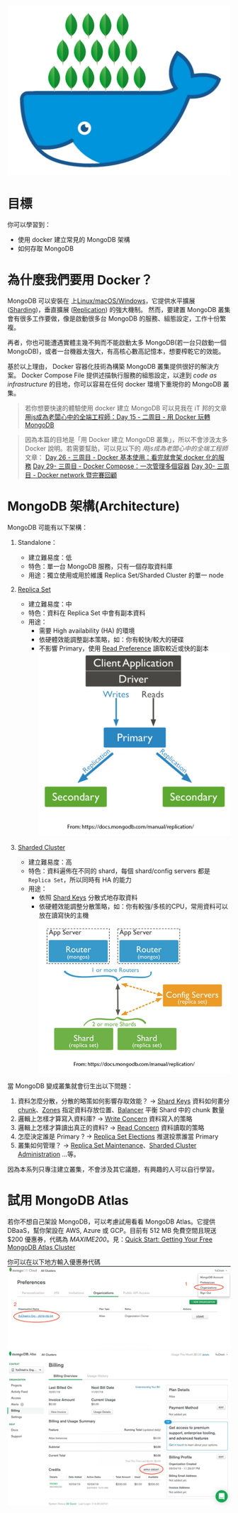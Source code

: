 ![1_rat3S9caTDTLKnbAUhBuZg.png](resources/31D0195ACF5FC781F6628B807A425DC2.png)

# 目標

你可以學習到：
* 使用 docker 建立常見的 MongoDB 架構
* 如何存取 MongoDB

# 為什麼我們要用 Docker？

MongoDB 可以安裝在  上[Linux/macOS/Windows](https://docs.mongodb.com/manual/installation/)，它提供水平擴展 ([Sharding](https://docs.mongodb.com/manual/sharding/))，垂直擴展 ([Replication](https://docs.mongodb.com/manual/replication/)) 的強大機制。 然而，要建置 MongoDB 叢集會有很多工作要做，像是啟動很多台 MongoDB 的服務、組態設定，工作十份繁複。

再者，你也可能遭遇實體主幾不夠而不能啟動太多 MongoDB(若一台只啟動一個 MongoDB)，或者一台機器太強大，有高核心數高記憶本，想要榨乾它的效能。

基於以上理由， Docker 容器化技術為構築 MongoDB 叢集提供很好的解決方案。 Docker Compose File 提供述描執行服務的組態設定，以達到 *code as infrastructure* 的目地，你可以容易在任何 docker 環境下重現你的 MongoDB 叢集。

> 若你想要快速的體驗使用 docker 建立 MongoDB 可以見我在 iT 邦的文章 [用js成為老闆心中的全端工程師：Day 15 - 二周目 - 用 Docker 玩轉 MongoDB](https://ithelp.ithome.com.tw/articles/10201657)

> 因為本篇的目地是「用 Docker 建立 MongoDB 叢集」，所以不會涉汲太多 Docker 說明。若需要幫助，可以見以下的 *用js成為老闆心中的全端工程師* 文章：
[Day 26 - 三周目 - Docker 基本使用：看完就會架 docker 化的服務](https://ithelp.ithome.com.tw/articles/10205481)
[Day 29- 三周目 - Docker Compose：一次管理多個容器](https://ithelp.ithome.com.tw/articles/10206437)
[Day 30- 三周目 - Docker network 暨完賽回顧](https://ithelp.ithome.com.tw/articles/10206725)

# MongoDB 架構(Architecture)

MongoDB 可能有以下架構：
1. Standalone：
    * 建立難易度：低
    * 特色：單一台 MongoDB 服務，只有一個存取資料庫
    * 用途：獨立使用或用於維護 Replica Set/Sharded Cluster 的單一 node
2. [Replica Set](https://docs.mongodb.com/manual/replication/)
    * 建立難易度：中
    * 特色：資料在 Replica Set 中會有副本資料
    * 用途：
        * 需要 High availability (HA) 的環境
        * 依硬體效能調整副本策略，如：你有較快/較大的硬碟
        * 不影響 Primary，使用 [Read Preference](https://docs.mongodb.com/manual/core/read-preference/) 讀取較近或快的副本
![IMAGE](resources/8177C8A69E31D60050C8E0CBC13FE119.jpg)

1. [Sharded Cluster](https://docs.mongodb.com/manual/sharding/)
    * 建立難易度：高
    * 特色：資料遍佈在不同的 shard，每個 shard/config servers 都是 `Replica Set`，所以同時有 HA 的能力
    * 用途：
        * 依照 [Shard Keys](https://docs.mongodb.com/manual/core/sharding-shard-key/) 分散式地存取資料
        * 依硬體效能調整分散策略，如：你有較強/多核的CPU，常用資料可以放在讀寫快的主機
![IMAGE](resources/B88E712DED055E3627E1D1B56BC1C39C.jpg)

當 MongoDB 變成叢集就會衍生出以下問題：
1. 資料怎麼分散，分散的略策如何影響存取效能？ -> [Shard Keys](https://docs.mongodb.com/manual/core/sharding-shard-key/) 資料如何畫分 [chunk](https://docs.mongodb.com/manual/core/sharding-data-partitioning/index.html)、[Zones](https://docs.mongodb.com/manual/core/zone-sharding/) 指定資料存放位置、[Balancer](https://docs.mongodb.com/manual/core/sharding-balancer-administration/) 平衡 Shard 中的 chunk 數量
2. 邏輯上怎樣才算寫入資料庫? -> [Write Concern](https://docs.mongodb.com/manual/reference/write-concern/index.html) 資料寫入的策略
3. 邏輯上怎樣才算讀出真正的資料? -> [Read Concern](https://docs.mongodb.com/manual/reference/read-concern/index.html) 資料讀取的策略
4. 怎麼決定誰是 Primary ?  -> [Replica Set Elections](https://docs.mongodb.com/manual/core/replica-set-elections/#replica-set-elections) 推選投票誰當 Primary
5. 叢集如何管理？  -> [Replica Set Maintenance](https://docs.mongodb.com/manual/administration/replica-set-maintenance/)、[Sharded Cluster Administration](https://docs.mongodb.com/manual/administration/sharded-cluster-administration/)
    ...等。 

因為本系列只專注建立叢集，不會涉及其它議題，有興趣的人可以自行學習。

# 試用 MongoDB Atlas

若你不想自己架設 MongoDB，可以考慮試用看看 MongoDB Atlas。它提供 DBaaS，幫你架設在 AWS, Azure 或 GCP。目前有 512 MB 免費空間且現送 $200 優惠券，代碼為 *MAXIME200*。見：[Quick Start: Getting Your Free MongoDB Atlas Cluster](https://www.mongodb.com/blog/post/quick-start-getting-your-free-mongodb-atlas-cluster?fbclid=IwAR0IGM60a1mlkZ89MekcJsjcqCskl8PYjfnKC8Nt8fVGnNzf59NkhemdUtw)

你可以在以下地方輸入優惠券代碼
![mongoalt1.jpg](resources/A52EE48F2277B236028D1FFE0110859F.jpg)
![mongoalt2.jpg](resources/3CE447D6A2A5D00130949E8F914EEE09.jpg)